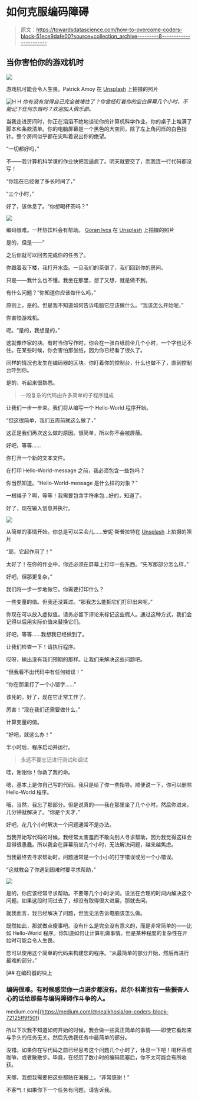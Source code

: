 # 如何克服编码障碍

> 原文：<https://towardsdatascience.com/how-to-overcome-coders-block-51ece9dafe00?source=collection_archive---------8----------------------->

## 当你害怕你的游戏机时

![](img/b42dbc2b6bfa74850d374cd5eff6e8e5.png)

游戏机可能会令人生畏。Patrick Amoy 在 [Unsplash](https://unsplash.com/s/photos/programmer?utm_source=unsplash&utm_medium=referral&utm_content=creditCopyText) 上拍摄的照片

![H](img/48e23a03d8242a6d12cda96ebf3b6c88.png)  H   *你有没有觉得自己完全被堵住了？你曾经盯着你的空白屏幕几个小时，不能记下任何东西吗？欢迎加入俱乐部。*

当我走进房间时，你正在滔滔不绝地谈论你的计算机科学作业。你的桌子上堆满了脚本和条款清单。你的电脑屏幕是一个黑色的大空间，除了左上角闪烁的白色指针。整个房间似乎都在尖叫着说出你的绝望。

“一切都好吗，”

不——我计算机科学课的作业快把我逼疯了。明天就要交了，而我连一行代码都没写！

“你现在已经做了多长时间了，”

“三个小时，”

好了，该休息了。“你想喝杯茶吗？”

![](img/56b5579cb02b1e65c06d0b9490748795.png)

编码很难。一杯热饮料会有帮助。 [Goran Ivos](https://unsplash.com/@goran_ivos?utm_source=unsplash&utm_medium=referral&utm_content=creditCopyText) 在 [Unsplash](https://unsplash.com/s/photos/programmer?utm_source=unsplash&utm_medium=referral&utm_content=creditCopyText) 上拍摄的照片

是的，但是——”

之后你就可以回去完成你的任务了。

你跟着我下楼，我打开水壶。一旦我们的茶倒了，我们回到你的房间。

只是——我什么也不懂。我坐在那里，想了又想，就是做不到。

有什么问题？“你知道你应该做什么吗，”

原则上，是的。但是我不知道如何告诉电脑它应该做什么。“我该怎么开始呢，”

你害怕游戏机。

呃。“是的，我想是的，”

这就像作家的块。有时当你写作时，你会在一张白纸前坐几个小时，一个字也记不住。在某些时候，你会害怕那张纸，因为你已经看了很久了。

同样的情况也发生在编码器的区块。你盯着你的控制台，什么也做不了，直到控制台吓到你。

是的，听起来很熟悉。

> 一段复杂的代码由许多简单的子程序组成

让我们一步一步来。我们将从编写一个 Hello-World 程序开始。

“但这很简单，我们五周前就这么做了，”

这正是我们再次这么做的原因。很简单，所以你不会被屏蔽。

好吧，等等……

你打开一个新的文本文件。

在打印 Hello-World-message 之前，我必须包含一些包吗？

你当然知道。“Hello-World-message 是什么样的对象？”

一根绳子？啊，等等！我需要包含字符串包…好的，知道了。

好了，现在输入信息并执行。

![](img/a8e02ed2792a27f1b4d70d9375f7aee1.png)

从简单的事情开始。你总是可以呆会儿……安妮·斯普拉特在 [Unsplash](https://unsplash.com/s/photos/programmer?utm_source=unsplash&utm_medium=referral&utm_content=creditCopyText) 上拍摄的照片

“耶，它起作用了！”

太好了！在你的作业中，你还必须在屏幕上打印一些东西。“先写那部分怎么样，”

好吧，但那更复杂，”

我们将一步一步地做它。你需要打印什么？

一些变量的值。但我还没算过。“那我怎么能把它们打印出来呢，”

你现在可以放入虚拟值。请务必留下评论来标记这些假人。通过这种方式，我们会记得以后用实际价值来替换它们。

好吧，等等……我想我已经做到了。

让我们检查一下！请执行程序。

哎呀，输出没有我们预期的那样。让我们来解决这些问题吧。

“但我看不出代码中有任何错误！”

“你在那里打了一个小错字……”

该死的。好了，现在它正常工作了。

厉害！“现在我们还需要做什么，”

计算变量的值。

“好吧，就这么办！”

半小时后，程序启动并运行。

> 永远不要忘记进行测试和调试

哇，谢谢你！你救了我的命。

嗯，基本上是你自己写的代码。我只是给了你一些指导。顺便说一下，你可以删除 Hello-World 程序。

哦，当然，我忘了那部分。但是说真的——我在那里坐了几个小时。然后你进来，几分钟就解决了。“你是个天才，”

好吧，花几个小时解决一个问题通常不是办法。

当我开始写代码的时候，我经常太害羞而不敢向别人寻求帮助，因为我觉得这样会显得很愚蠢。所以我会在屏幕前坐几个小时，无法解决问题，越来越焦虑。

当我最终去寻求帮助时，问题通常是一个小小的打字错误或另一个小错误。

“这就教会了你遇到困难时要寻求帮助，”

![](img/a0c1e458c66dff3dcf331bade643bea2.png)

是的，你应该经常寻求帮助。不要等几个小时才问。设法在合理的时间内解决这个问题。如果这段时间过去了，却没有取得很大进展，那就去问。

就我而言，我已经解决了问题，但我无法告诉电脑该怎么做。

既然如此，那就做点傻事吧。没有什么是完全没有意义的，而是非常简单的——比如 Hello-World 程序。你知道如何让计算机做事情。但是某种程度的复杂性在开始时可能会令人生畏。

您可以使用这个简单的代码来构建您的程序。“从最简单的部分开始，然后再进行最难的部分，”

 [## 在编码器的块上

### 编码很难。有时候感觉你一点进步都没有。尼尔·科斯拉有一些振奋人心的话给那些与编码障碍作斗争的人。

medium.com](https://medium.com/@nealkhosla/on-coders-block-72125ff9f50f) 

所以下次我不知道如何开始的时候，我会做一些真正简单的事情——即使它看起来与手头的任务无关。然后先做我任务中最简单的部分。

没错。如果你在写代码之前已经思考这个问题几个小时了，休息一下吧！喝杯茶或咖啡，或者散散步。毕竟，在经历了数小时的编码阻塞后，你不太可能会有所收获。

天哪，我想我需要把这些都贴在海报上。“非常感谢！”

不客气！如果你下一个任务有问题，请告诉我。
